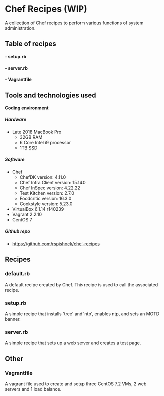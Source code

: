 # Chef Recipes (WIP)

A collection of Chef recipes to perform various functions of system administration.

## Table of recipes
#### - setup.rb
#### - server.rb
#### - Vagrantfile


## Tools and technologies used
#### Coding environment
##### Hardware
- Late 2018 MacBook Pro
    - 32GB RAM
    - 6 Core Intel i9 processor
    - 1TB SSD

##### Software
- Chef
    - ChefDK version: 4.11.0
    - Chef Infra Client version: 15.14.0
    - Chef InSpec version: 4.22.22
    - Test Kitchen version: 2.7.0
    - Foodcritic version: 16.3.0
    - Cookstyle version: 5.23.0
- VirtualBox 6.1.14 r140239
- Vagrant 2.2.10
- CentOS 7

##### Github repo
- https://github.com/rspishock/chef-recipes


## Recipes
### default.rb
A default recipe created by Chef.  This recipe is used to call the associated recipe.

### setup.rb
A simple recipe that installs 'tree' and 'ntp', enables ntp, and sets an MOTD banner.

### server.rb
A simple recipe that sets up a web server and creates a test page.

## Other
### Vagrantfile
A vagrant file used to create and setup three CentOS 7.2 VMs, 2 web servers and 1 load balance.